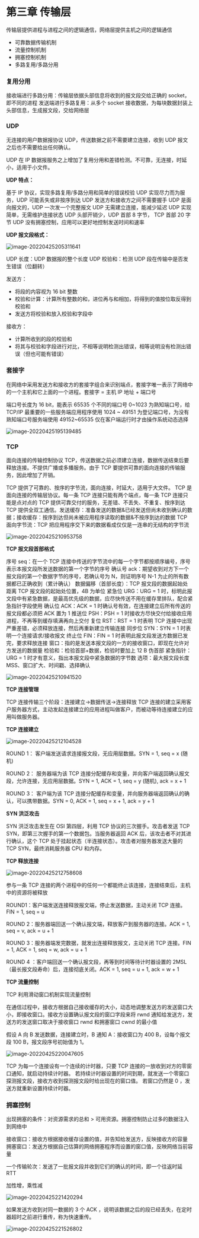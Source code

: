 # 第三章 传输层

传输层提供进程与进程之间的逻辑通信，网络层提供主机之间的逻辑通信

- 可靠数据传输机制
- 流量控制机制
- 拥塞控制机制
- 多路复用/多路分用

### 复用分用

接收端进行多路分用：传输层依据头部信息将收到的报文段交给正确的 socket，即不同的进程
发送端进行多路复用：从多个 socket 接收数据，为每块数据封装上头部信息，生成报文段，交给网络层

### UDP

无连接的用户数据报协议 UDP，传送数据之前不需要建立连接，收到 UDP 报文之后也不需要给出任何确认。

UDP 在 IP 数据报服务之上增加了复用分用和差错检测。不可靠，无连接，时延小，适用于小文件。

**UDP 特点：**

基于 IP 协议，实现多路复用/多路分用和简单的错误校验
UDP 实现尽力而为服务，UDP 可能丢失或非按序到达
UDP 发送方和接收方之间不需要握手
UDP 是面向报文的，UDP 一次发一个完整报文
UDP 无需建立连接，能减少延迟
UDP 实现简单，无需维护连接状态
UDP 头部开销少，UDP 首部 8 字节， TCP 首部 20 字节
UDP 没有拥塞控制，应用可以更好地控制发送时间和速率

**UDP 报文段格式：**

![image-20220425205311641](03.传输层.assets/image-20220425205311641.png)

UDP 长度：UDP 数据报的整个长度
UDP 校验和：检测 UDP 段在传输中是否发生错误（位翻转）

发送方：

- 将段的内容视为 16 bit 整数
- 校验和计算：计算所有整数的和，进位再与和相加，将得到的值按位取反得到校验和
- 发送方将校验和放入校验和字段中

接收方：

- 计算所收到的段的校验和
- 将其与校验和字段进行对比，不相等说明检测出错误，相等说明没有检测出错误（但也可能有错误）

### 套接字

在网络中采用发送方和接收方的套接字组合来识别端点，套接字唯一表示了网络中的一个主机和它上面的一个进程。套接字 = 主机 IP 地址 + 端口号

端口号长度为 16 bit，能表示 65535 个不同的端口号
0~1023 为熟知端口号，给 TCP/IP 最重要的一些服务端应用程序使用
1024 ~ 49151 为登记端口号，为没有熟知端口号服务端使用
49152~65535 仅在客户端运行时才由操作系统动态选择

![image-20220425195139485](03.传输层.assets/image-20220425195139485.png)

### TCP

面向连接的传输控制协议 TCP，传送数据之前必须建立连接，数据传送结束后要释放连接。不提供广播或多播服务。由于 TCP 要提供可靠的面向连接的传输服务，因此增加了开销。

TCP 提供了可靠的、按序的字节流，面向连接，时延大，适用于大文件。
TCP 是面向连接的传输层协议。每一条 TCP 连接只能有两个端点，每一条 TCP 连接只能是点对点的
TCP 提供可靠交付的服务，无差错、不丢失、不重复、按序到达
TCP 提供全双工通信。发送缓存：准备发送的数据&已经发送但尚未收到确认的数据；接收缓存：按序到达但尚未被应用程序读取的数据&不按序到达的数据
TCP 面向字节流：TCP 把应用程序交下来的数据看成仅仅是一连串的无结构的字节流



![image-20220425210953758](03.传输层.assets/image-20220425210953758.png)

**TCP 报文段首部格式**

序号 seq：在一个 TCP 连接中传送的字节流中的每一个字节都按顺序编号，序号表示本报文段所发送数据的第一个字节的序号
确认号 ack：期望收到对方下一个报文段的第一个数据字节的序号，若确认号为 N，则证明序号 N-1 为止的所有数据都已正确收到（累计确认）
数据偏移（首部长度）：TCP 报文段的数据起始处距离 TCP 报文段的起始处位置，4B 为单位
紧急位 URG：URG = 1 时，标明此报文段中有紧急数据，是最高优先级的数据，应尽快传送不用在缓存里排队，配合紧急指针字段使用
确认位 ACK：ACK = 1 时确认号有效，在连接建立后所有传送的报文段都必须把 ACK 置为 1
推送位 PSH：PSH = 1 时接收方尽快交付给接收应用进程，不再等到缓存填满再向上交付
复位 RST：RST = 1 时表明 TCP 连接中出现严重差错，必须释放连接，然后再重新建立传输连接
同步位 SYN：SYN = 1 时表明一个连接请求/接收报文
终止位 FIN：FIN = 1 时表明此报文段发送方数据已发完，要求释放连接
窗口：指的是发送本报文段的一方的接收窗口，即现在允许对方发送的数据量
检验和：检验首部+数据，检验时要加上 12 B 伪首部
紧急指针：URG = 1 时才有意义，指出本报文段中紧急数据的字节数
选项：最大报文段长度 MSS、窗口扩大、时间戳、选择确认

![image-20220425210941520](03.传输层.assets/image-20220425210941520.png)

**TCP 连接管理**

TCP 连接传输三个阶段：连接建立->数据传送->连接释放
TCP 连接的建立采用客户服务器方式，主动发起连接建立的应用进程叫做客户，而被动等待连接建立的应用叫做服务器。

**TCP 连接建立**

![image-20220425212104528](03.传输层.assets/image-20220425212104528.png)

ROUND 1：
客户端发送请求连接报文段，无应用层数据。SYN = 1, seq = x (随机)

ROUND 2：
服务器端为该 TCP 连接分配缓存和变量，并向客户端返回确认报文段，允许连接，无应用层数据。SYN = 1, ACK = 1, seq = y (随机), ack = x + 1

ROUND 3：
客户端为该 TCP 连接分配缓存和变量，并向服务器端返回确认的确认，可以携带数据。SYN = 0, ACK = 1, seq = x + 1, ack = y + 1

**SYN 洪泛攻击**

SYN 洪泛攻击发生在 OSI 第四层，利用 TCP 协议的三次握手。攻击者发送 TCP SYN，即第三次握手的第一个数据包。当服务器返回 ACK 后，该攻击者不对其进行确认，这个 TCP 处于挂起状态（半连接状态）。攻击者对服务器发送大量的 TCP SYN，最终消耗服务器 CPU 和内存。

**TCP 释放连接**

![image-20220425212758608](03.传输层.assets/image-20220425212758608.png)



参与一条 TCP 连接的两个进程中的任何一个都能终止该连接，连接结束后，主机中的资源将被释放

ROUND1：客户端发送连接释放报文端，停止发送数据，主动关闭 TCP 连接。FIN = 1, seq = u

ROUND 2：服务器端回送一个确认报文端，释放客户到服务器的连接。ACK = 1, seq = v, ack = u + 1

ROUND 3：服务器端发完数据，就发出连接释放报文，主动关闭 TCP 连接。FIN = 1, ACK = 1, seq = w, ack = u + 1

ROUND 4 ：客户端回送一个确认报文段，再等到时间等待计时器设置的 2MSL （最长报文段寿命）后，连接彻底关闭。ACK = 1, seq = u + 1, ack = w + 1

**TCP 流量控制**

TCP 利用滑动窗口机制实现流量控制

在通信过程中，接收方根据自己接收缓存的大小，动态地调整发送方的发送窗口大小，即接收窗口。接收方设置确认报文段的窗口字段来将 rwnd 通知给发送方，发送方的发送窗口取决于接收窗口 rwnd 和拥塞窗口 cwnd 的最小值

假设 A 向 B 发送数据，连接建立时，B 通知 A：接收窗口为 400 B，设每个报文段 100 B，报文段序号初始值为 1。

![image-20220425220047605](03.传输层.assets/image-20220425220047605.png)

TCP 为每一个连接设有一个连续的计时器，只要 TCP 连接的一放收到对方的零窗口通知，就启动持续计时器。
若持续计时器设置的时间到期，就发送一个零窗口探测报文段，接收方收到探测报文段时给出现在的窗口值。
若窗口仍然是 0 ，发送方就重新设置持续计时器。

### 拥塞控制

出现拥塞的条件：对资源需求的总和  > 可用资源。拥塞控制防止过多的数据注入到网络中

接收窗口：接收方根据接收缓存设置的值，并告知给发送方，反映接收方的容量
拥塞窗口：发送方根据自己估算的网络拥塞程序而设置的窗口值，反映网络当前容量

一个传输轮次：发送了一批报文段并收到它们的确认的时间，即一个往返时延 RTT

加性增，乘性减

![image-20220425221420294](03.传输层.assets/image-20220425221420294.png)

如果发送方收到对同一数据的 3 个 ACK ，说明该数据之后的段已经丢失，在定时器超时之前进行重传，称为快速重传。

![image-20220425221526802](03.传输层.assets/image-20220425221526802.png)

